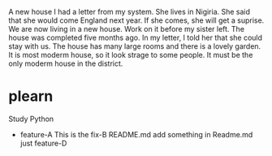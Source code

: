 A new house
I had a letter from my system. She lives in Nigiria. She said that she would come England next year. If she comes, she will get a suprise. We are now living in a new house. Work on it before my sister left. The house was completed five months ago. In my letter, I told her that she could stay with us. The house has many large rooms and there is a lovely garden. It is most moderm house, so it look strage to some people. It must be the only moderm house in the district.

# plearn
Study Python
- feature-A
This is the fix-B README.md
add something in Readme.md just feature-D
